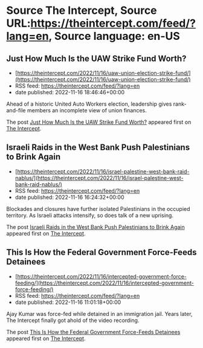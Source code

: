 # Source The Intercept, Source URL:https://theintercept.com/feed/?lang=en, Source language: en-US

## Just How Much Is the UAW Strike Fund Worth?
 - [https://theintercept.com/2022/11/16/uaw-union-election-strike-fund/](https://theintercept.com/2022/11/16/uaw-union-election-strike-fund/)
 - RSS feed: https://theintercept.com/feed/?lang=en
 - date published: 2022-11-16 18:46:46+00:00

<p>Ahead of a historic United Auto Workers election, leadership gives rank-and-file members an incomplete view of union finances.</p>
<p>The post <a href="https://theintercept.com/2022/11/16/uaw-union-election-strike-fund/" rel="nofollow">Just How Much Is the UAW Strike Fund Worth?</a> appeared first on <a href="https://theintercept.com" rel="nofollow">The Intercept</a>.</p>

## Israeli Raids in the West Bank Push Palestinians to Brink Again
 - [https://theintercept.com/2022/11/16/israel-palestine-west-bank-raid-nablus/](https://theintercept.com/2022/11/16/israel-palestine-west-bank-raid-nablus/)
 - RSS feed: https://theintercept.com/feed/?lang=en
 - date published: 2022-11-16 16:24:32+00:00

<p>Blockades and closures have further isolated Palestinians in the occupied territory. As Israeli attacks intensify, so does talk of a new uprising.</p>
<p>The post <a href="https://theintercept.com/2022/11/16/israel-palestine-west-bank-raid-nablus/" rel="nofollow">Israeli Raids in the West Bank Push Palestinians to Brink Again</a> appeared first on <a href="https://theintercept.com" rel="nofollow">The Intercept</a>.</p>

## This Is How the Federal Government Force-Feeds Detainees
 - [https://theintercept.com/2022/11/16/intercepted-government-force-feeding/](https://theintercept.com/2022/11/16/intercepted-government-force-feeding/)
 - RSS feed: https://theintercept.com/feed/?lang=en
 - date published: 2022-11-16 11:01:18+00:00

<p>Ajay Kumar was force-fed while detained in an immigration jail. Years later, The Intercept finally got ahold of the video recording.</p>
<p>The post <a href="https://theintercept.com/2022/11/16/intercepted-government-force-feeding/" rel="nofollow">This Is How the Federal Government Force-Feeds Detainees</a> appeared first on <a href="https://theintercept.com" rel="nofollow">The Intercept</a>.</p>

